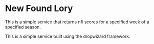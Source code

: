 # New Found Lory

This is a simple service that returns nfl scores for a specified week of a specified season.

This is a simple service built using the dropwizard framework.

